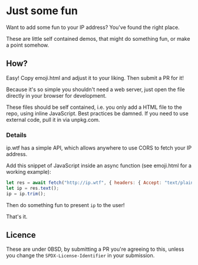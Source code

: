 # Just some fun

Want to add some fun to your IP address? You've found the right place.

These are little self contained demos, that might do something fun, or make a
point somehow.

## How?

Easy! Copy emoji.html and adjust it to your liking. Then submit a PR for it!

Because it's so simple you shouldn't need a web server, just open the file
directly in your browser for development.

These files should be self contained, i.e. you only add a HTML file to the
repo, using inline JavaScript. Best practices be damned. If you need to use
external code, pull it in via unpkg.com.

### Details

ip.wtf has a simple API, which allows anywhere to use CORS to fetch your IP
address.

Add this snippet of JavaScript inside an async function (see emoji.html for a
working example):

```js
let res = await fetch("http://ip.wtf", { headers: { Accept: "text/plain" }});
let ip = res.text();
ip = ip.trim();
```

Then do something fun to present `ip` to the user!

That's it.

## Licence

These are under 0BSD, by submitting a PR you're agreeing to this, unless you
change the `SPDX-License-Identifier` in your submission.
